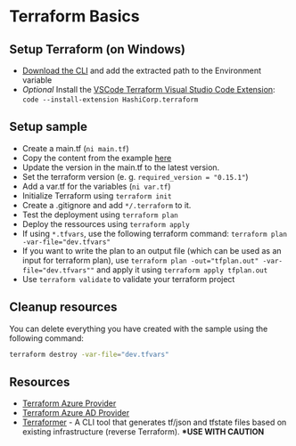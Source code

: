 # Terraform Basics

## Setup Terraform (on Windows)

- [Download the CLI](https://www.terraform.io/downloads.html) and add the extracted path to the Environment variable
- _Optional_ Install the [VSCode Terraform Visual Studio Code Extension](https://marketplace.visualstudio.com/items?itemName=HashiCorp.terraform): `code --install-extension HashiCorp.terraform`

## Setup sample

- Create a main.tf (`ni main.tf`)
- Copy the content from the example [here](https://registry.terraform.io/providers/hashicorp/azurerm/latest/docs)
- Update the version in the main.tf to the latest version.
- Set the terraform version (e. g. `required_version = "0.15.1"`)
- Add a var.tf for the variables (`ni var.tf`)
- Initialize Terraform using `terraform init`
- Create a .gitignore and add `*/.terraform` to it.
- Test the deployment using `terraform plan`
- Deploy the ressources using `terraform apply`
- If using `*.tfvars`, use the following terraform command: `terraform plan -var-file="dev.tfvars"`
- If you want to write the plan to an output file (which can be used as an input for terraform plan), use `terraform plan -out="tfplan.out" -var-file="dev.tfvars""` and apply it using `terraform apply tfplan.out`
- Use `terraform validate` to validate your terraform project

## Cleanup resources

You can delete everything you have created with the sample using the following command:

```bash
terraform destroy -var-file="dev.tfvars"
```

## Resources

- [Terraform Azure Provider](https://registry.terraform.io/providers/hashicorp/azurerm/latest)
- [Terraform Azure AD Provider](https://registry.terraform.io/providers/hashicorp/azuread/latest)
- [Terraformer](https://github.com/GoogleCloudPlatform/terraformer) - A CLI tool that generates tf/json and tfstate files based on existing infrastructure (reverse Terraform). **\*USE WITH CAUTION**
